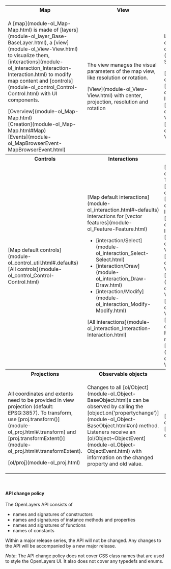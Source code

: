 <table><tr>
<th width="33.3%">Map</th><th width="33.3%">View</th><th width="33.3%">Layers</th>
</tr><tr>
<td><p>A [map](module-ol_Map-Map.html) is made of [layers](module-ol_layer_Base-BaseLayer.html), a [view](module-ol_View-View.html) to visualize them, [interactions](module-ol_interaction_Interaction-Interaction.html) to modify map content and [controls](module-ol_control_Control-Control.html) with UI components.</p>
[Overview](module-ol_Map-Map.html)<br>
[Creation](module-ol_Map-Map.html#Map)<br>
[Events](module-ol_MapBrowserEvent-MapBrowserEvent.html)</td>
<td><p>The view manages the visual parameters of the map view, like resolution or rotation.</p>
[View](module-ol_View-View.html) with center, projection, resolution and rotation</td>
<td><p>Layers are lightweight containers that get their data from [sources](module-ol_source_Source-Source.html).</p>
[layer/Tile](module-ol_layer_Tile-TileLayer.html)<br>
[layer/Image](module-ol_layer_Image-ImageLayer.html)<br>
[layer/Vector](module-ol_layer_Vector-VectorLayer.html)<br>
[layer/VectorTile](module-ol_layer_VectorTile-VectorTileLayer.html)</td>
</tr><tr>
<th>Controls</th><th>Interactions</th><th>Sources and formats</th>
</tr><tr>
<td>[Map default controls](module-ol_control_util.html#.defaults)<br>
[All controls](module-ol_control_Control-Control.html)
</td>
<td>
[Map default interactions](module-ol_interaction.html#~defaults)<br>
Interactions for [vector features](module-ol_Feature-Feature.html)
<ul><li>[interaction/Select](module-ol_interaction_Select-Select.html)</li>
<li>[interaction/Draw](module-ol_interaction_Draw-Draw.html)</li>
<li>[interaction/Modify](module-ol_interaction_Modify-Modify.html)</li></ul>
[All interactions](module-ol_interaction_Interaction-Interaction.html)</td>
<td>[Tile sources](module-ol_source_Tile-TileSource.html) for [layer/Tile](module-ol_layer_Tile-TileLayer.html)
<br>[Image sources](module-ol_source_Image-ImageSource.html) for [layer/Image](module-ol_layer_Image-ImageLayer.html)
<br>[Vector sources](module-ol_source_Vector-VectorSource.html) for [layer/Vector](module-ol_layer_Vector-VectorLayer.html)
<br>[Vector tile sources](module-ol_source_VectorTile-VectorTile.html) for [layer/VectorTile](module-ol_layer_VectorTile-VectorTileLayer.html)
<br>[Formats](module-ol_format_Feature-FeatureFormat.html) for reading/writing vector data
<br>[format/WMSCapabilities](module-ol_format_WMSCapabilities-WMSCapabilities.html)</td></tr>
<tr><th>Projections</th><th>Observable objects</th><th>Other components</th></tr>
<tr><td><p>All coordinates and extents need to be provided in view projection (default: EPSG:3857). To transform, use [proj.transform()](module-ol_proj.html#.transform) and [proj.transformExtent()](module-ol_proj.html#.transformExtent).</p>
[ol/proj](module-ol_proj.html)</td>
<td><p>Changes to all [ol/Object](module-ol_Object-BaseObject.html)s can be observed by calling the [object.on('propertychange')](module-ol_Object-BaseObject.html#on) method.  Listeners receive an [ol/Object~ObjectEvent](module-ol_Object-ObjectEvent.html) with information on the changed property and old value.</p>
<td>
[ol/Geolocation](module-ol_Geolocation.html)<br>
[ol/Overlay](module-ol_Overlay-Overlay.html)<br></td>
</tr></table>

&nbsp;

#### API change policy

The OpenLayers API consists of
* names and signatures of constructors
* names and signatures of instance methods and properties
* names and signatures of functions
* names of constants

Within a major release series, the API will not be changed.  Any changes to the API will be accompanied by a new major release.

*Note*: The API change policy does not cover CSS class names that are used to style the OpenLayers UI. It also does not cover any typedefs and enums.
